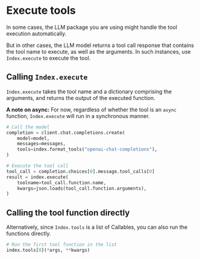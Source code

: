# Execute tools

In some cases, the LLM package you are using might handle the tool execution automatically.

But in other cases, the LLM model returns a tool call response that contains the tool name to execute, as well as the arguments. In such instances, use `Index.execute` to execute the tool.

## Calling `Index.execute`

`Index.execute` takes the tool name and a dictionary comprising the arguments, and returns the output of the executed function.

**A note on async:** For now, regardless of whether the tool is an `async` function, `Index.execute` will run in a synchronous manner.

```python {10-13} [openai_example.py]
# Call the model
completion = client.chat.completions.create(
    model=model,
    messages=messages,
    tools=index.format_tools("openai-chat-completions"),
)

# Execute the tool call
tool_call = completion.choices[0].message.tool_calls[0]
result = index.execute(
    toolname=tool_call.function.name,
    kwargs=json.loads(tool_call.function.arguments),
)
```

## Calling the tool function directly

Alternatively, since `Index.tools` is a list of Callables, you can also run the functions directly.

```python
# Run the first tool function in the list
index.tools[0](*args, **kwargs)
```